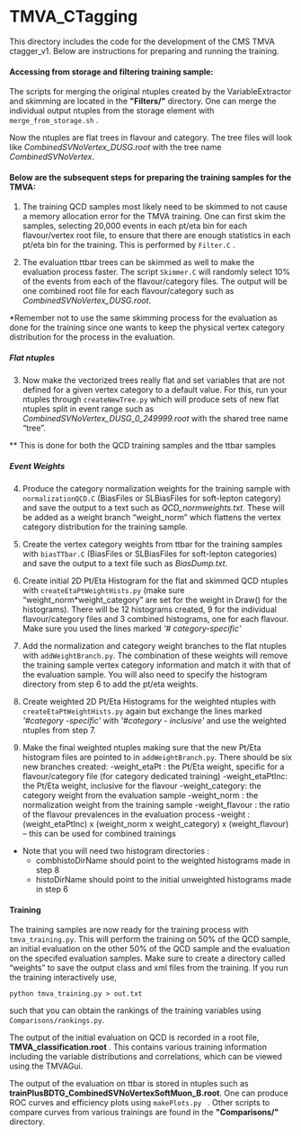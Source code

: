 # TMVA_CTagging
This directory includes the code for the development of the CMS TMVA ctagger_v1. Below are instructions for preparing and running the training.

#### Accessing from storage and filtering training sample:
The scripts for merging the original ntuples created by the VariableExtractor and skimming are located in the **"Filters/"** directory. One can merge the individual output ntuples from the storage element with `merge_from_storage.sh` . 

Now the ntuples are flat trees in flavour and category. The tree files will look like *CombinedSVNoVertex_DUSG.root* with the tree name *CombinedSVNoVertex*.

#### Below are the subsequent steps for preparing the training samples for the TMVA:
1) The training QCD samples most likely need to be skimmed to not cause a memory allocation error for the TMVA training. One can first skim the samples, selecting 20,000 events in each pt/eta bin for each flavour/vertex root file, to ensure that there are enough statistics in each pt/eta bin for the training. This is performed by `Filter.C` .

2) The evaluation ttbar trees can be skimmed as well to make the evaluation process faster. The script `Skimmer.C` will randomly select 10% of the events from each of the flavour/category files. The output will be one combined root file for each flavour/category such as *CombinedSVNoVertex_DUSG.root*.

*Remember not to use the same skimming process for the evaluation as done for the training since one wants to keep the physical vertex category distribution for the process in the evaluation.

##### Flat ntuples
3) Now make the vectorized trees really flat and set variables that are not defined for a given vertex category to a default value. For this, run your ntuples through `createNewTree.py` which will produce sets of new flat ntuples split in event range such as *CombinedSVNoVertex\_DUSG\_0\_249999.root* with the shared tree name “tree”.

** This is done for both the QCD training samples and the ttbar samples

##### Event Weights
4) Produce the category normalization weights for the training sample with `normalizationQCD.C` (BiasFiles or SLBiasFiles for soft-lepton category) and save the output to a text such as *QCD\_normweights.txt*. These will be added as a weight branch “weight_norm” which flattens the vertex category distribution for the training sample.

5) Create the vertex category weights from ttbar for the training samples with `biasTTbar.C` (BiasFiles or SLBiasFiles for soft-lepton categories) and save the output to a text file such as *BiasDump.txt*.

6) Create initial 2D Pt/Eta Histogram for the flat and skimmed QCD ntuples with `createEtaPtWeightHists.py` (make sure “weight\_norm*weight_category” are set for the weight in Draw() for the histograms). There will be 12 histograms created, 9 for the individual flavour/category files and 3 combined histograms, one for each flavour. Make sure you used the lines marked 
*'# category-specific'*

7) Add the normalization and category weight branches to the flat ntuples with `addWeightBranch.py`. The combination of these weights will remove the training sample vertex category information and match it with that of the evaluation sample. You will also need to specify the histogram directory from step 6 to add the pt/eta weights. 

8) Create weighted 2D Pt/Eta Histograms for the weighted ntuples with `createEtaPtWeightHists.py` again but exchange the lines marked *'#category -specific'* with *'#category - inclusive'* and use the weighted ntuples from step 7.

9) Make the final weighted ntuples making sure that the new Pt/Eta histogram files are pointed to in `addWeightBranch.py`. There should be six new branches created:
-weight_etaPt : the Pt/Eta weight, specific for a flavour/category file (for category dedicated training)
-weight_etaPtInc: the Pt/Eta weight, inclusive for the flavour
-weight_category: the category weight from the evaluation sample
-weight_norm : the normalization weight from the training sample
-weight_flavour : the ratio of the flavour prevalences in the evaluation process
-weight : (weight\_etaPtInc) x (weight\_norm x weight\_category) x (weight\_flavour) – this can be used for combined trainings

* Note that you will need two histogram directories :
  - combhistoDirName should point to the weighted histograms made in step 8
  - histoDirName should point to the initial unweighted histograms made in step 6

#### Training
The training samples are now ready for the training process with `tmva_training.py`. This will perform the training on 50% of the QCD sample, an initial evaluation on the other 50% of the QCD sample and the evaluation on the specifed evaluation samples. Make sure to create a directory called “weights” to save the output class and xml files from the training. If you run the training interactively use,

`python tmva_training.py > out.txt `

such that you can obtain the rankings of the training variables using `Comparisons/rankings.py`. 

The output of the initial evaluation on QCD is recorded in a root file, **TMVA_classification.root** . This contains various training information including the variable distributions and correlations, which can be viewed using the TMVAGui.

The output of the evaluation on ttbar is stored in ntuples such as **trainPlusBDTG\_CombinedSVNoVertexSoftMuon_B.root**. One can produce ROC curves and efficiency plots using `makePlots.py ` . Other scripts to compare curves from various trainings are found in the **"Comparisons/"** directory.


